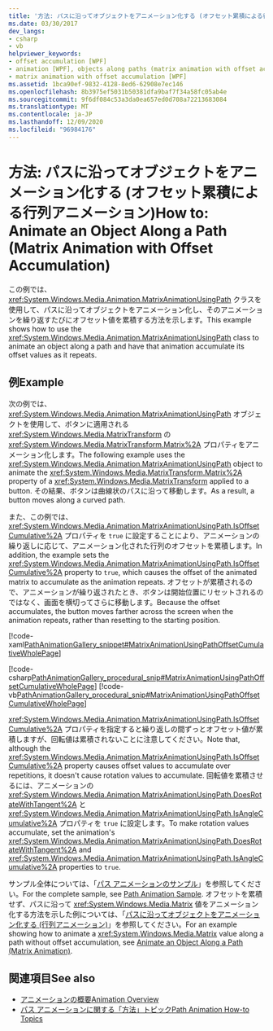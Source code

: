 ```yaml
---
title: '方法: パスに沿ってオブジェクトをアニメーション化する (オフセット累積による行列アニメーション)'
ms.date: 03/30/2017
dev_langs:
- csharp
- vb
helpviewer_keywords:
- offset accumulation [WPF]
- animation [WPF], objects along paths (matrix animation with offset accumulation)
- matrix animation with offset accumulation [WPF]
ms.assetid: 1bca90ef-9832-4128-8ed6-62908e7ec146
ms.openlocfilehash: 8b3975ef5031b50381dfa9baf7f34a58fc05ab4e
ms.sourcegitcommit: 9f6df084c53a3da0ea657ed0d708a72213683084
ms.translationtype: MT
ms.contentlocale: ja-JP
ms.lasthandoff: 12/09/2020
ms.locfileid: "96984176"
---
```

# <a name="how-to-animate-an-object-along-a-path-matrix-animation-with-offset-accumulation"></a><span data-ttu-id="2bed0-102">方法: パスに沿ってオブジェクトをアニメーション化する (オフセット累積による行列アニメーション)</span><span class="sxs-lookup"><span data-stu-id="2bed0-102">How to: Animate an Object Along a Path (Matrix Animation with Offset Accumulation)</span></span>
<span data-ttu-id="2bed0-103">この例では、<xref:System.Windows.Media.Animation.MatrixAnimationUsingPath> クラスを使用して、パスに沿ってオブジェクトをアニメーション化し、そのアニメーションを繰り返すたびにオフセット値を累積する方法を示します。</span><span class="sxs-lookup"><span data-stu-id="2bed0-103">This example shows how to use the <xref:System.Windows.Media.Animation.MatrixAnimationUsingPath> class to animate an object along a path and have that animation accumulate its offset values as it repeats.</span></span>  
  
## <a name="example"></a><span data-ttu-id="2bed0-104">例</span><span class="sxs-lookup"><span data-stu-id="2bed0-104">Example</span></span>  
 <span data-ttu-id="2bed0-105">次の例では、<xref:System.Windows.Media.Animation.MatrixAnimationUsingPath> オブジェクトを使用して、ボタンに適用される <xref:System.Windows.Media.MatrixTransform> の <xref:System.Windows.Media.MatrixTransform.Matrix%2A> プロパティをアニメーション化します。</span><span class="sxs-lookup"><span data-stu-id="2bed0-105">The following example uses the <xref:System.Windows.Media.Animation.MatrixAnimationUsingPath> object to animate the <xref:System.Windows.Media.MatrixTransform.Matrix%2A> property of a <xref:System.Windows.Media.MatrixTransform> applied to a button.</span></span> <span data-ttu-id="2bed0-106">その結果、ボタンは曲線状のパスに沿って移動します。</span><span class="sxs-lookup"><span data-stu-id="2bed0-106">As a result, a button moves along a curved path.</span></span>  
  
 <span data-ttu-id="2bed0-107">また、この例では、<xref:System.Windows.Media.Animation.MatrixAnimationUsingPath.IsOffsetCumulative%2A> プロパティを `true` に設定することにより、アニメーションの繰り返しに応じて、アニメーション化された行列のオフセットを累積します。</span><span class="sxs-lookup"><span data-stu-id="2bed0-107">In addition, the example sets the <xref:System.Windows.Media.Animation.MatrixAnimationUsingPath.IsOffsetCumulative%2A> property to `true`, which causes the offset of the animated matrix to accumulate as the animation repeats.</span></span> <span data-ttu-id="2bed0-108">オフセットが累積されるので、アニメーションが繰り返されたとき、ボタンは開始位置にリセットされるのではなく、画面を横切ってさらに移動します。</span><span class="sxs-lookup"><span data-stu-id="2bed0-108">Because the offset accumulates, the button moves farther across the screen when the animation repeats, rather than resetting to the starting position.</span></span>  
  
 [!code-xaml[PathAnimationGallery_snippet#MatrixAnimationUsingPathOffsetCumulativeWholePage](~/samples/snippets/csharp/VS_Snippets_Wpf/PathAnimationGallery_snippet/CS/matrixanimationusingpathexampleoffsetcumulative.xaml#matrixanimationusingpathoffsetcumulativewholepage)]  
  
 [!code-csharp[PathAnimationGallery_procedural_snip#MatrixAnimationUsingPathOffsetCumulativeWholePage](~/samples/snippets/csharp/VS_Snippets_Wpf/PathAnimationGallery_procedural_snip/CSharp/MatrixAnimationUsingPathExampleOffsetCumulative.cs#matrixanimationusingpathoffsetcumulativewholepage)]
 [!code-vb[PathAnimationGallery_procedural_snip#MatrixAnimationUsingPathOffsetCumulativeWholePage](~/samples/snippets/visualbasic/VS_Snippets_Wpf/PathAnimationGallery_procedural_snip/VisualBasic/MatrixAnimationUsingPathExampleOffsetCumulative.vb#matrixanimationusingpathoffsetcumulativewholepage)]  
  
 <span data-ttu-id="2bed0-109"><xref:System.Windows.Media.Animation.MatrixAnimationUsingPath.IsOffsetCumulative%2A> プロパティを指定すると繰り返しの間ずっとオフセット値が累積しますが、回転値は累積されないことに注意してください。</span><span class="sxs-lookup"><span data-stu-id="2bed0-109">Note that, although the <xref:System.Windows.Media.Animation.MatrixAnimationUsingPath.IsOffsetCumulative%2A> property causes offset values to accumulate over repetitions, it doesn't cause rotation values to accumulate.</span></span> <span data-ttu-id="2bed0-110">回転値を累積させるには、アニメーションの <xref:System.Windows.Media.Animation.MatrixAnimationUsingPath.DoesRotateWithTangent%2A> と <xref:System.Windows.Media.Animation.MatrixAnimationUsingPath.IsAngleCumulative%2A> プロパティを `true` に設定します。</span><span class="sxs-lookup"><span data-stu-id="2bed0-110">To make rotation values accumulate, set the animation's <xref:System.Windows.Media.Animation.MatrixAnimationUsingPath.DoesRotateWithTangent%2A> and <xref:System.Windows.Media.Animation.MatrixAnimationUsingPath.IsAngleCumulative%2A> properties to `true`.</span></span>  
  
 <span data-ttu-id="2bed0-111">サンプル全体については、「[パス アニメーションのサンプル](https://github.com/Microsoft/WPF-Samples/tree/master/Animation/PathAnimations)」を参照してください。</span><span class="sxs-lookup"><span data-stu-id="2bed0-111">For the complete sample, see [Path Animation Sample](https://github.com/Microsoft/WPF-Samples/tree/master/Animation/PathAnimations).</span></span> <span data-ttu-id="2bed0-112">オフセットを累積せず、パスに沿って <xref:System.Windows.Media.Matrix> 値をアニメーション化する方法を示した例については、「[パスに沿ってオブジェクトをアニメーション化する (行列アニメーション)](how-to-animate-an-object-along-a-path-matrix-animation.md)」を参照してください。</span><span class="sxs-lookup"><span data-stu-id="2bed0-112">For an example showing how to animate a <xref:System.Windows.Media.Matrix> value along a path without offset accumulation, see [Animate an Object Along a Path (Matrix Animation)](how-to-animate-an-object-along-a-path-matrix-animation.md).</span></span>  
  
## <a name="see-also"></a><span data-ttu-id="2bed0-113">関連項目</span><span class="sxs-lookup"><span data-stu-id="2bed0-113">See also</span></span>

- [<span data-ttu-id="2bed0-114">アニメーションの概要</span><span class="sxs-lookup"><span data-stu-id="2bed0-114">Animation Overview</span></span>](animation-overview.md)
- [<span data-ttu-id="2bed0-115">パス アニメーションに関する「方法」トピック</span><span class="sxs-lookup"><span data-stu-id="2bed0-115">Path Animation How-to Topics</span></span>](path-animation-how-to-topics.md)
